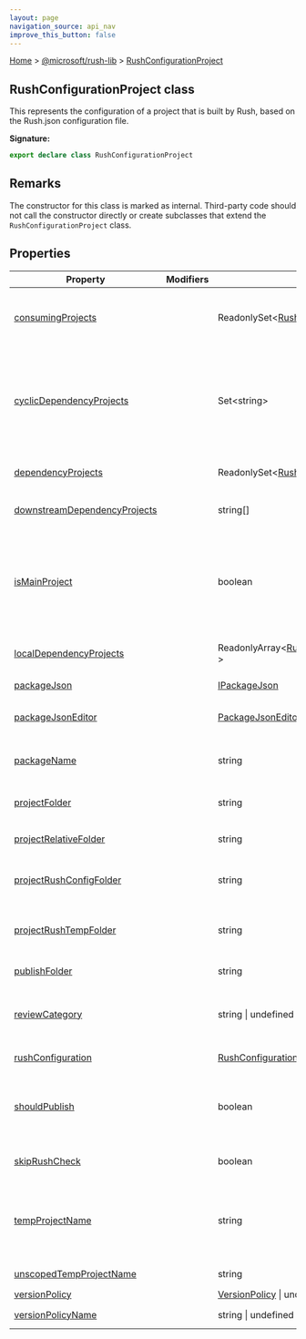 ```yaml
---
layout: page
navigation_source: api_nav
improve_this_button: false
---
```



[Home](./index.md) &gt; [@microsoft/rush-lib](./rush-lib.md) &gt; [RushConfigurationProject](./rush-lib.rushconfigurationproject.md)

## RushConfigurationProject class

This represents the configuration of a project that is built by Rush, based on the Rush.json configuration file.

<b>Signature:</b>

```typescript
export declare class RushConfigurationProject
```

## Remarks

The constructor for this class is marked as internal. Third-party code should not call the constructor directly or create subclasses that extend the `RushConfigurationProject` class.

## Properties

|  Property | Modifiers | Type | Description |
|  --- | --- | --- | --- |
|  [consumingProjects](./rush-lib.rushconfigurationproject.consumingprojects.md) |  | ReadonlySet&lt;[RushConfigurationProject](./rush-lib.rushconfigurationproject.md) &gt; | The set of projects within the Rush configuration which declare this project as a dependency. Excludes those that declare this project as a <code>cyclicDependencyProject</code>. |
|  [cyclicDependencyProjects](./rush-lib.rushconfigurationproject.cyclicdependencyprojects.md) |  | Set&lt;string&gt; | A list of local projects that appear as devDependencies for this project, but cannot be locally linked because it would create a cyclic dependency; instead, the last published version will be installed in the Common folder. These are package names that would be found by RushConfiguration.getProjectByName(). |
|  [dependencyProjects](./rush-lib.rushconfigurationproject.dependencyprojects.md) |  | ReadonlySet&lt;[RushConfigurationProject](./rush-lib.rushconfigurationproject.md) &gt; | The set of projects within the Rush configuration which this project declares as dependencies. |
|  [downstreamDependencyProjects](./rush-lib.rushconfigurationproject.downstreamdependencyprojects.md) |  | string\[\] | An array of projects within the Rush configuration which directly depend on this package. |
|  [isMainProject](./rush-lib.rushconfigurationproject.ismainproject.md) |  | boolean | <b><i>(BETA)</i></b> Indicate whether this project is the main project for the related version policy. False if the project is not for publishing. True if the project is individually versioned or if its lockstep version policy does not specify main project. False if the project is lockstepped and is not the main project for its version policy. |
|  [localDependencyProjects](./rush-lib.rushconfigurationproject.localdependencyprojects.md) |  | ReadonlyArray&lt;[RushConfigurationProject](./rush-lib.rushconfigurationproject.md) &gt; | An array of projects within the Rush configuration which this project declares as dependencies. |
|  [packageJson](./rush-lib.rushconfigurationproject.packagejson.md) |  | [IPackageJson](./node-core-library.ipackagejson.md) | The parsed NPM "package.json" file from projectFolder. |
|  [packageJsonEditor](./rush-lib.rushconfigurationproject.packagejsoneditor.md) |  | [PackageJsonEditor](./rush-lib.packagejsoneditor.md) | <b><i>(BETA)</i></b> A useful wrapper around the package.json file for making modifications |
|  [packageName](./rush-lib.rushconfigurationproject.packagename.md) |  | string | The name of the NPM package. An error is reported if this name is not identical to packageJson.name. Example: <code>@scope/MyProject</code> |
|  [projectFolder](./rush-lib.rushconfigurationproject.projectfolder.md) |  | string | The full path of the folder that contains the project to be built by Rush. Example: <code>C:\MyRepo\libraries\my-project</code> |
|  [projectRelativeFolder](./rush-lib.rushconfigurationproject.projectrelativefolder.md) |  | string | The relative path of the folder that contains the project to be built by Rush. Example: <code>libraries/my-project</code> |
|  [projectRushConfigFolder](./rush-lib.rushconfigurationproject.projectrushconfigfolder.md) |  | string | The project-specific Rush configuration folder. Example: <code>C:\MyRepo\libraries\my-project\config\rush</code> |
|  [projectRushTempFolder](./rush-lib.rushconfigurationproject.projectrushtempfolder.md) |  | string | The project-specific Rush temp folder. This folder is used to store Rush-specific temporary files. Example: <code>C:\MyRepo\libraries\my-project\.rush\temp</code> |
|  [publishFolder](./rush-lib.rushconfigurationproject.publishfolder.md) |  | string | The full path of the folder that will get published by Rush. |
|  [reviewCategory](./rush-lib.rushconfigurationproject.reviewcategory.md) |  | string \| undefined | The review category name, or undefined if no category was assigned. This name must be one of the valid choices listed in RushConfiguration.reviewCategories. |
|  [rushConfiguration](./rush-lib.rushconfigurationproject.rushconfiguration.md) |  | [RushConfiguration](./rush-lib.rushconfiguration.md) | The Rush configuration for the monorepo that the project belongs to. |
|  [shouldPublish](./rush-lib.rushconfigurationproject.shouldpublish.md) |  | boolean | A flag which indicates whether changes to this project should be published. This controls whether or not the project would show up when running <code>rush change</code>, and whether or not it should be published during <code>rush publish</code>. |
|  [skipRushCheck](./rush-lib.rushconfigurationproject.skiprushcheck.md) |  | boolean | If true, then this project will be ignored by the "rush check" command. The default value is false. |
|  [tempProjectName](./rush-lib.rushconfigurationproject.tempprojectname.md) |  | string | The unique name for the temporary project that will be generated in the Common folder. For example, if the project name is <code>@scope/MyProject</code>, the temporary project name might be <code>@rush-temp/MyProject-2</code>. Example: <code>@rush-temp/MyProject-2</code> |
|  [unscopedTempProjectName](./rush-lib.rushconfigurationproject.unscopedtempprojectname.md) |  | string | The unscoped temporary project name Example: <code>my-project-2</code> |
|  [versionPolicy](./rush-lib.rushconfigurationproject.versionpolicy.md) |  | [VersionPolicy](./rush-lib.versionpolicy.md) \| undefined | <b><i>(BETA)</i></b> Version policy of the project |
|  [versionPolicyName](./rush-lib.rushconfigurationproject.versionpolicyname.md) |  | string \| undefined | <b><i>(BETA)</i></b> Name of the version policy used by this project. |
